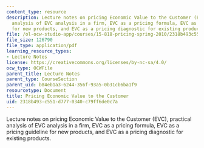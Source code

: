 ```yaml
---
content_type: resource
description: Lecture notes on pricing Economic Value to the Customer (EVC), practical
  analysis of EVC analysis in a firm, EVC as a pricing formula, EVC as a pricing guideline
  for new products, and EVC as a pricing diagnostic for existing products.
file: /ol-ocw-studio-app/courses/15-818-pricing-spring-2010/2318b493c551d7770340c79ff6de0c7a_MIT15_818S10_lec02.pdf
file_size: 126790
file_type: application/pdf
learning_resource_types:
- Lecture Notes
license: https://creativecommons.org/licenses/by-nc-sa/4.0/
ocw_type: OCWFile
parent_title: Lecture Notes
parent_type: CourseSection
parent_uid: b84eb1a3-6244-356f-93a5-0b31cb6ba1f9
resourcetype: Document
title: Pricing Economic Value to the Customer
uid: 2318b493-c551-d777-0340-c79ff6de0c7a
---
```

Lecture notes on pricing Economic Value to the Customer (EVC), practical analysis of EVC analysis in a firm, EVC as a pricing formula, EVC as a pricing guideline for new products, and EVC as a pricing diagnostic for existing products.